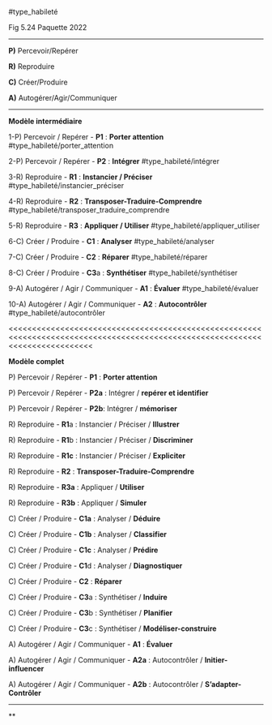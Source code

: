 #type_habileté 

Fig 5.24 Paquette 2022

---------------------------------------------------------------------

**P)** Percevoir/Repérer

**R)** Reproduire

**C)** Créer/Produire

**A)** Autogérer/Agir/Communiquer

_____________________________________________________________________
**Modèle intermédiaire**

1-P) Percevoir / Repérer - **P1** : **Porter attention**  #type_habileté/porter_attention 

2-P) Percevoir / Repérer - **P2** : **Intégrer**  #type_habileté/intégrer
 

3-R) Reproduire - **R1** : **Instancier / Préciser** #type_habileté/instancier_préciser

4-R) Reproduire - **R2** : **Transposer-Traduire-Comprendre** #type_habileté/transposer_traduire_comprendre

5-R) Reproduire - **R3** : **Appliquer / Utiliser** #type_habileté/appliquer_utiliser

  

6-C) Créer / Produire - **C1** : **Analyser**  #type_habileté/analyser

7-C) Créer / Produire - **C2** : **Réparer**  #type_habileté/réparer

8-C) Créer / Produire - **C3**a : **Synthétiser**  #type_habileté/synthétiser

  

9-A) Autogérer / Agir / Communiquer - **A1** : **Évaluer**  #type_habileté/évaluer

10-A) Autogérer / Agir / Communiquer - **A2** : **Autocontrôler**  #type_habileté/autocontrôler
 
<<<<<<<<<<<<<<<<<<<<<<<<<<<<<<<<<<<<<<<<<<<<<<<<<<<<<<<<<<<<<<<<<<<<<<<<<<<<<<<<<<<<<<<<<<<<<<<<<<<<<<<<<<<<<<<<<<<<<<<<<<<<<<

**Modèle complet**


P) Percevoir / Repérer - **P1** : **Porter attention**

P) Percevoir / Repérer - **P2a** : Intégrer / **repérer et identifier**
 
P) Percevoir / Repérer - **P2b**: Intégrer / **mémoriser**

  

R) Reproduire - **R1**a : Instancier / Préciser / **Illustrer**

R) Reproduire - **R1**b : Instancier / Préciser / **Discriminer**

R) Reproduire - **R1c** : Instancier / Préciser / **Expliciter**

R) Reproduire - **R2** : **Transposer-Traduire-Comprendre**

R) Reproduire - **R3a** : Appliquer / **Utiliser**

R) Reproduire - **R3b** : Appliquer / **Simuler**

  

C) Créer / Produire - **C1a** : Analyser / **Déduire**

C) Créer / Produire - **C1b** : Analyser / **Classifier**

C) Créer / Produire - **C1c** : Analyser / **Prédire**

C) Créer / Produire - **C1**d : Analyser / **Diagnostiquer**

C) Créer / Produire - **C2** : **Réparer** 

C) Créer / Produire - **C3**a : Synthétiser / **Induire**

C) Créer / Produire - **C3**b : Synthétiser / **Planifier**

C) Créer / Produire - **C3**c : Synthétiser / **Modéliser-construire**

  

A) Autogérer / Agir / Communiquer - **A1** : **Évaluer**

A) Autogérer / Agir / Communiquer - **A2a** : Autocontrôler / **Initier- influencer**

A) Autogérer / Agir / Communiquer - **A2b** : Autocontrôler / **S’adapter- Contrôler**

  
________________________________________________________________________________________________________________________________________________  
**